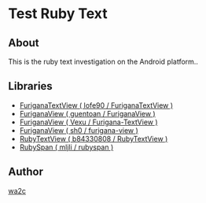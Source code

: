 Test Ruby Text
==============

## About

This is the ruby text investigation on the Android platform..

## Libraries

* [FuriganaTextView ( lofe90 / FuriganaTextView )](https://github.com/lofe90/FuriganaTextView)
* [FuriganaView ( guentoan / FuriganaView )](https://github.com/guentoan/FuriganaView)
* [FuriganaView ( Vexu / Furigana-TextView )](https://github.com/Vexu/Furigana-TextView)
* [FuriganaView ( sh0 / furigana-view )](https://github.com/sh0/furigana-view)
* [RubyTextView ( b84330808 / RubyTextView )](https://github.com/b84330808/RubyTextView)
* [RubySpan ( mljli / rubyspan )](https://github.com/mljli/rubyspan)

## Author

[wa2c](https://github.com/wa2c)
